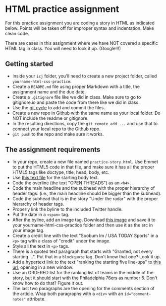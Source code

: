 # HTML practice assignment

For this practice assignment you are coding a story in HTML as indicated below. Points will be taken off for improper syntax and indentation. Make clean code.

There are cases in this assignment where we have NOT covered a specific HTML tag in class. You will need to look it up. (Google!!!)

## Getting started

- Inside your `icj` folder, you'll need to create a new project folder, called `yourname-html-css-practice`.
- Create a `README.md` file using proper Markdown with a title, the assignment name and the due date.
- Create a `.gitignore` file like we did in class. Make sure to go to gitignore.io and paste the code from there like we did in class. 
- Use the [git cycle](https://github.com/utdata/icj-class/blob/master/start_a_project.md) to add and commit the files.
- Create a new repo in Github with the same name as your local folder. Do NOT include the readme or gitignore.
- In the resulting directions, copy the `git remote add ...` and use that to connect your local repo to the Github repo.
- `git push` to the repo and make sure it works.

## The assignment requirements

- In your repo, create a new file named `practice-story.html`. Use Emmet to put the HTML5 code in that file, and make sure it has all the proper HTML5 tags like doctype, title, head, body, etc.
- Use [this text file](html-practice-text.txt) for the starting body text.
- Code the overline (the text "OPEN THREADS") as an `<h4>`.
- Code the main headline and the subhead with the proper hierarchy of header tags. (i.e., the main headline should be bigger than the subhead).
- Code the subhead that is in the story "Under the radar" with the proper hierarchy of header tags. 
- Properly link the byline to the included Twitter handle.
- Put the date in a `<span>` tag.
- After the byline, add an image tag. Download [this image](https://github.com/utdata/icj-class/blob/master/html/spurs.jpg) and save it to your yourname-html-css-practice folder and then use it as the src in your image tag.
- Create a credit line with the text "Soobum Im / USA TODAY Sports" in a `<p>` tag with a class of "credit" under the image.
- Style all the text in `<p>` tags.
- There is a quoted text paragraph that starts with "Granted, not every starting ...". Put that in a `blockquote` tag. Don't know that one? Look it up.
- Add a hypertext link to the text "ranking the starting five line-ups" to [this url](https://bleacherreport.com/articles/2789035-ranking-every-nba-teams-projected-starting-5-after-free-agency#slide7), opening in a new window.
- Use an ORDERED list for the ranking list of teams in the middle of the story, but it should start with the Philadelphia 76ers as number 5. Don't know how to do that? Figure it out.
- The last two paragraphs are the opening for the comments section of the article. Wrap both paragraphs with a `<div>` with an `id="comment-notes"` attribute.
